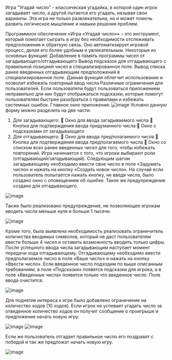 Игра "Угадай число" - классическая угадайка, в которой один игрок загадывает число, а другой пытается его угадать, называя свои варианты. Эта игра не только развлекательна, но и может помочь развить логическое мышление и навыки решения проблем.

Программное обеспечение «Игра «Угадай число»» – это инструмент, который помогает сыграть в игру без необходимости отслеживать предположения и обратную связь. Оно автоматизирует игровой процесс, делая его более удобным и увлекательным.
Некоторые из основных функций:
Добавление в память программы чисел от загадывающего/отгадывающего
Вывод подсказок для отгадывающего с правильной позицией чисел в специализированное поле.
Вывод списка ранее введенных отгадывающим предположений в специализированное поле. Данная функция облегчит использование и позволит избежать повторный ввод числа
Различные ограничения для пользователей. Если пользователи будут пользоваться приложением неправильно для них будут отображаться подсказки, которые помогут пользователям быстрее разобраться с правилами и избежать системных ошибок.
Главное окно приложения:
![image](https://github.com/DocesForg/Kursovay-Ygadai-chislo-/assets/71219669/d5b85c87-5c84-4ed0-8683-6d3e140ed81a)
Условно данную форму можно разделить на две части:
1. Для загадывающего:
	Окно для ввода загадываемого числа
	Кнопка для подтверждения ввода придуманного числа
	Окно с подсказками от загадывающего
2. Для отгадывающего:
	Окно для ввода предполагаемого числа
	Кнопка для подтверждения ввода предполагаемого числа
	Окно со списком всех ранее введенных чисел для того, чтобы избежать повторений.
Игра начинается с того, что игроки выбирают роли (отгадывающий/загадывающий). Следующим шагом загадывающему необходимо ввести свое число в поле «Задумать число» и нажать на кнопку «Создать новое число».
На случай если пользователь попытается нажать кнопку, не введя числа, было создано окно с оповещением об ошибке. Такое же предупреждение создано для отгадывающего. 
 
![image](https://github.com/DocesForg/Kursovay-Ygadai-chislo-/assets/71219669/bc6cd7c0-0ee9-437b-aa4b-2b509586bc1b)

 
Также было реализовано предупреждение, не позволяющее игрокам вводить числа меньше нуля и больше 1 тысячи.
 
![image](https://github.com/DocesForg/Kursovay-Ygadai-chislo-/assets/71219669/02411748-02d1-45e4-b3a5-0033e66e54d2)


Кроме того, была выявлена необходимость реализовать ограничитель количества вводимых символов, который не даст пользователям ввести больше 4 чисел и оставить возможность вводить только цифры. 
После успешного ввода числа загадывающим наступает момент передачи хода отгадывающему. Отгадывающему необходимо ввести предполагаемое число в поле «Ваше число» и нажать на кнопку «Ввести число». 
Если введенное число подходим по выше описанным требованиям, в поле «Подсказки» появятся подсказки для игрока, а в поле «Введенные числа» появится только что введенное число. Поле ввода очистится.
 

![image](https://github.com/DocesForg/Kursovay-Ygadai-chislo-/assets/71219669/935de534-81dc-4735-9ca6-fdc4a5e65277)


Для поднятия интереса к игре было добавлено ограничение на количество ходов (10 ходов). Если игрок не успевает угадать число за отведенное количество ходов он получит сообщение о проигрыше и предложение начать новую игру.
 
 ![image](https://github.com/DocesForg/Kursovay-Ygadai-chislo-/assets/71219669/1262f2d6-560e-4b14-bef5-38cc6b81c75b)
 ![image](https://github.com/DocesForg/Kursovay-Ygadai-chislo-/assets/71219669/dce9162e-9250-41b4-a273-d97af872cb97)


Если же пользователь отгадает правильное число его поздравят с победой и так же предложат начать новую игру.
 
![image](https://github.com/DocesForg/Kursovay-Ygadai-chislo-/assets/71219669/720c1b26-5044-4b39-8025-18c3f47730bf)

